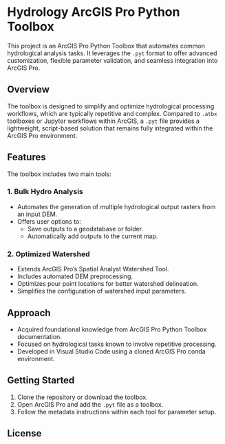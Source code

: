 # Hydrology ArcGIS Pro Python Toolbox

This project is an ArcGIS Pro Python Toolbox that automates common hydrological analysis tasks. It leverages the `.pyt` format to offer advanced customization, flexible parameter validation, and seamless integration into ArcGIS Pro.

## Overview

The toolbox is designed to simplify and optimize hydrological processing workflows, which are typically repetitive and complex. Compared to `.atbx` toolboxes or Jupyter workflows within ArcGIS, a `.pyt` file provides a lightweight, script-based solution that remains fully integrated within the ArcGIS Pro environment.

## Features

The toolbox includes two main tools:

### 1. Bulk Hydro Analysis

- Automates the generation of multiple hydrological output rasters from an input DEM.  
- Offers user options to:  
  - Save outputs to a geodatabase or folder.  
  - Automatically add outputs to the current map.  

### 2. Optimized Watershed

- Extends ArcGIS Pro’s Spatial Analyst Watershed Tool.  
- Includes automated DEM preprocessing.  
- Optimizes pour point locations for better watershed delineation.  
- Simplifies the configuration of watershed input parameters.  

## Approach

- Acquired foundational knowledge from ArcGIS Pro Python Toolbox documentation.  
- Focused on hydrological tasks known to involve repetitive processing.  
- Developed in Visual Studio Code using a cloned ArcGIS Pro conda environment.  

## Getting Started

1. Clone the repository or download the toolbox.  
2. Open ArcGIS Pro and add the `.pyt` file as a toolbox.  
3. Follow the metadata instructions within each tool for parameter setup.  

## License

